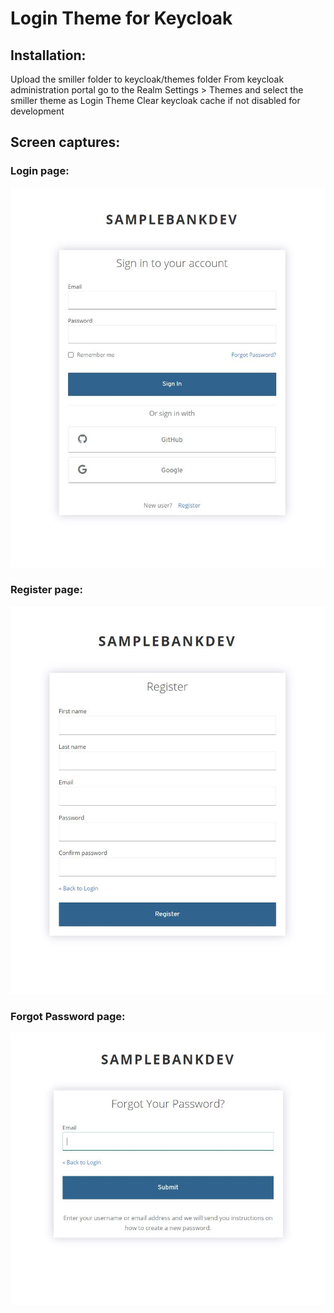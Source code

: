 # Login Theme for Keycloak

## Installation:
Upload the smiller folder to keycloak/themes folder
From keycloak administration portal go to the Realm Settings > Themes and select the smiller theme as Login Theme
Clear keycloak cache if not disabled for development

## Screen captures:

### Login page:

![Keycloak Login screen theme](https://github.com/bigsteve/keycloak-login-theme/blob/main/smiller/login/resources/screen-capture/signin-screen.jpg?raw=true)

### Register page:

![Keycloak register screen theme](https://github.com/bigsteve/keycloak-login-theme/blob/main/smiller/login/resources/screen-capture/register-screen.jpg?raw=true)

### Forgot Password page:

![Keycloak forgot password screen theme](https://github.com/bigsteve/keycloak-login-theme/blob/main/smiller/login/resources/screen-capture/forgot-password-screen.jpg?raw=true)

